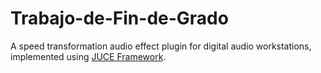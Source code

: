 # Trabajo-de-Fin-de-Grado
A speed transformation audio effect plugin for digital audio workstations, implemented using [JUCE Framework](https://github.com/juce-framework/JUCE).
